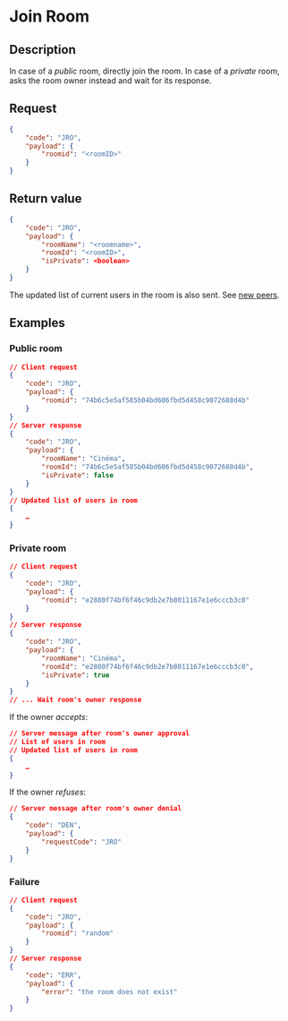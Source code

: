 # Join Room
## Description
In case of a *public* room, directly join the room.
In case of a *private* room, asks the room owner instead and wait for its response.

## Request

```json
{
	"code": "JRO",
	"payload": {
		"roomid": "<roomID>"
	}
}
```

## Return value

```json
{
	"code": "JRO",
	"payload": {
		"roomName": "<roomname>",
		"roomId": "<roomID>",
		"isPrivate": <boolean>
	}
}
```

The updated list of current users in the room is also sent. See [new peers](../responses/newpeers.md).

## Examples
### Public room

```json
// Client request
{
	"code": "JRO",
	"payload": {
		"roomid": "74b6c5e5af585b04bd606fbd5d458c9072688d4b"
	}
}
// Server response
{
	"code": "JRO",
	"payload": {
		"roomName": "Cinéma",
		"roomId": "74b6c5e5af585b04bd606fbd5d458c9072688d4b",
		"isPrivate": false
	}
}
// Updated list of users in room
{
	…
}
```

### Private room

```json
// Client request
{
	"code": "JRO",
	"payload": {
		"roomid": "e2880f74bf6f46c9db2e7b8011167e1e6cccb3c0"
	}
}
// Server response
{
	"code": "JRO",
	"payload": {
		"roomName": "Cinéma",
		"roomId": "e2880f74bf6f46c9db2e7b8011167e1e6cccb3c0",
		"isPrivate": true
	}
}
// ... Wait room's owner response
```

If the owner *accepts*:
```json
// Server message after room's owner approval
// List of users in room
// Updated list of users in room
{
	…
}
```

If the owner *refuses*:
```json
// Server message after room's owner denial
{
	"code": "DEN",
	"payload": {
		"requestCode": "JRO"
	}
}
```


### Failure
```json
// Client request
{
	"code": "JRO",
	"payload": {
		"roomid": "random"
	}
}
// Server response
{
	"code": "ERR",
	"payload": {
		"error": "the room does not exist"
	}
}
```
